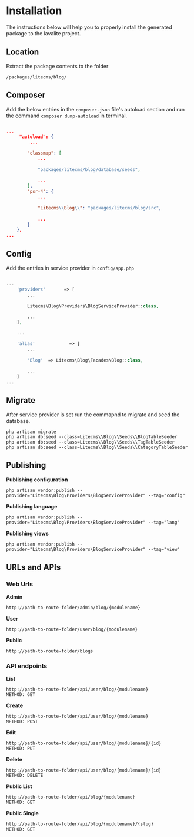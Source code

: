# Installation

The instructions below will help you to properly install the generated package to the lavalite project.

## Location

Extract the package contents to the folder 

`/packages/litecms/blog/`

## Composer

Add the below entries in the `composer.json` file's autoload section and run the command `composer dump-autoload` in terminal.

```json

...
     "autoload": {
         ...

        "classmap": [
            ...
            
            "packages/litecms/blog/database/seeds",
            
            ...
        ],
        "psr-4": {
            ...
            
            "Litecms\\Blog\\": "packages/litecms/blog/src",
            
            ...
        }
    },
...

```

## Config

Add the entries in service provider in `config/app.php`

```php

...
    'providers'       => [
        ...
        
        Litecms\Blog\Providers\BlogServiceProvider::class,
        
        ...
    ],

    ...

    'alias'             => [
        ...
        
        'Blog'  => Litecms\Blog\Facades\Blog::class,
        
        ...
    ]
...

```

## Migrate

After service provider is set run the commapnd to migrate and seed the database.


    php artisan migrate
    php artisan db:seed --class=Litecms\\Blog\\Seeds\\BlogTableSeeder
    php artisan db:seed --class=Litecms\\Blog\\Seeds\\TagTableSeeder
    php artisan db:seed --class=Litecms\\Blog\\Seeds\\CategoryTableSeeder

## Publishing


**Publishing configuration**

    php artisan vendor:publish --provider="Litecms\Blog\Providers\BlogServiceProvider" --tag="config"

**Publishing language**

    php artisan vendor:publish --provider="Litecms\Blog\Providers\BlogServiceProvider" --tag="lang"

**Publishing views**

    php artisan vendor:publish --provider="Litecms\Blog\Providers\BlogServiceProvider" --tag="view"


## URLs and APIs


### Web Urls

**Admin**

    http://path-to-route-folder/admin/blog/{modulename}

**User**

    http://path-to-route-folder/user/blog/{modulename}

**Public**

    http://path-to-route-folder/blogs


### API endpoints

**List**
 
    http://path-to-route-folder/api/user/blog/{modulename}
    METHOD: GET

**Create**

    http://path-to-route-folder/api/user/blog/{modulename}
    METHOD: POST

**Edit**

    http://path-to-route-folder/api/user/blog/{modulename}/{id}
    METHOD: PUT

**Delete**

    http://path-to-route-folder/api/user/blog/{modulename}/{id}
    METHOD: DELETE

**Public List**

    http://path-to-route-folder/api/blog/{modulename}
    METHOD: GET

**Public Single**

    http://path-to-route-folder/api/blog/{modulename}/{slug}
    METHOD: GET
